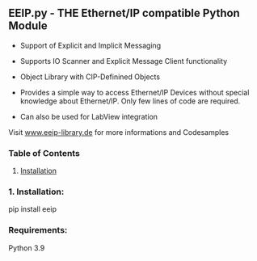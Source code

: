 ## EEIP.py - THE Ethernet/IP compatible Python Module

- Support of Explicit and Implicit Messaging
- Supports IO Scanner and Explicit Message Client functionality

- Object Library with CIP-Definined Objects
- Provides a simple way to access Ethernet/IP Devices without special knowledge about Ethernet/IP. Only few lines of code are required.
- Can also be used for LabView integration

Visit www.eeip-library.de for more informations and Codesamples

### Table of Contents
1. [Installation](#installation)

<div id="installation"/>

### 1. Installation:

pip install eeip

### Requirements:

Python 3.9